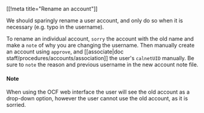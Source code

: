 [[!meta title="Rename an account"]]

We should sparingly rename a user account, and only do so when it is
necessary (e.g. typo in the username).

To rename an individual account, `sorry` the account with the old name and
make a `note` of why you are changing the username. Then manually create an
account using `approve`, and [[associate|doc staff/procedures/accounts/association]]
the user's `calnetUID` manually. Be sure to `note` the reason and previous
username in the new account note file.

#### Note
When using the OCF web interface the user will see the old account as a drop-down option,
however the user cannot use the old account, as it is sorried.
